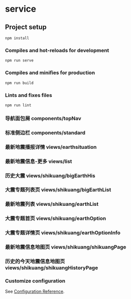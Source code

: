 # service

## Project setup
```
npm install
```

### Compiles and hot-reloads for development
```
npm run serve
```

### Compiles and minifies for production
```
npm run build
```

### Lints and fixes files
```
npm run lint
```

### 导航面包屑 components/topNav
### 标准侧边栏 components/standard
### 最新地震播报详情 views/earthsituation
### 最新地震信息-更多 views/list
### 历史大震 views/shikuang/bigEarthHis
### 大震专题列表页 views/shikuang/bigEarthList
### 最新地震列表 views/shikuang/earthList
### 大震专题首页 views/shikuang/earthOption
### 大震专题详情页 views/shikuang/earthOptionInfo
### 最新地震信息地图页 views/shikuang/shikuangPage
### 历史的今天地震信息地图页 views/shikuang/shikuangHistoryPage

### Customize configuration
See [Configuration Reference](https://cli.vuejs.org/config/).
